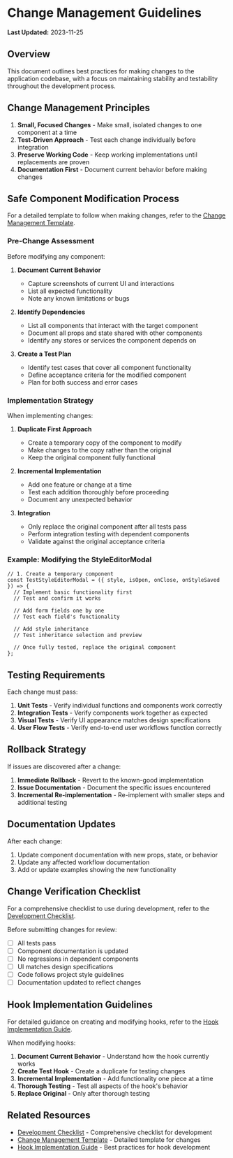 
# Change Management Guidelines

**Last Updated:** 2023-11-25

## Overview

This document outlines best practices for making changes to the application codebase, with a focus on maintaining stability and testability throughout the development process.

## Change Management Principles

1. **Small, Focused Changes** - Make small, isolated changes to one component at a time
2. **Test-Driven Approach** - Test each change individually before integration
3. **Preserve Working Code** - Keep working implementations until replacements are proven
4. **Documentation First** - Document current behavior before making changes

## Safe Component Modification Process

For a detailed template to follow when making changes, refer to the [Change Management Template](./CHANGE_MANAGEMENT_TEMPLATE.md).

### Pre-Change Assessment

Before modifying any component:

1. **Document Current Behavior**
   - Capture screenshots of current UI and interactions
   - List all expected functionality
   - Note any known limitations or bugs

2. **Identify Dependencies**
   - List all components that interact with the target component
   - Document all props and state shared with other components
   - Identify any stores or services the component depends on

3. **Create a Test Plan**
   - Identify test cases that cover all component functionality
   - Define acceptance criteria for the modified component
   - Plan for both success and error cases

### Implementation Strategy

When implementing changes:

1. **Duplicate First Approach**
   - Create a temporary copy of the component to modify
   - Make changes to the copy rather than the original
   - Keep the original component fully functional

2. **Incremental Implementation**
   - Add one feature or change at a time
   - Test each addition thoroughly before proceeding
   - Document any unexpected behavior

3. **Integration**
   - Only replace the original component after all tests pass
   - Perform integration testing with dependent components
   - Validate against the original acceptance criteria

### Example: Modifying the StyleEditorModal

```tsx
// 1. Create a temporary component
const TestStyleEditorModal = ({ style, isOpen, onClose, onStyleSaved }) => {
  // Implement basic functionality first
  // Test and confirm it works
  
  // Add form fields one by one
  // Test each field's functionality
  
  // Add style inheritance
  // Test inheritance selection and preview
  
  // Once fully tested, replace the original component
};
```

## Testing Requirements

Each change must pass:

1. **Unit Tests** - Verify individual functions and components work correctly
2. **Integration Tests** - Verify components work together as expected
3. **Visual Tests** - Verify UI appearance matches design specifications
4. **User Flow Tests** - Verify end-to-end user workflows function correctly

## Rollback Strategy

If issues are discovered after a change:

1. **Immediate Rollback** - Revert to the known-good implementation
2. **Issue Documentation** - Document the specific issues encountered
3. **Incremental Re-implementation** - Re-implement with smaller steps and additional testing

## Documentation Updates

After each change:

1. Update component documentation with new props, state, or behavior
2. Update any affected workflow documentation
3. Add or update examples showing the new functionality

## Change Verification Checklist

For a comprehensive checklist to use during development, refer to the [Development Checklist](./CHECKLIST.md).

Before submitting changes for review:

- [ ] All tests pass
- [ ] Component documentation is updated
- [ ] No regressions in dependent components
- [ ] UI matches design specifications
- [ ] Code follows project style guidelines
- [ ] Documentation updated to reflect changes

## Hook Implementation Guidelines

For detailed guidance on creating and modifying hooks, refer to the [Hook Implementation Guide](./HOOK_IMPLEMENTATION_GUIDE.md).

When modifying hooks:

1. **Document Current Behavior** - Understand how the hook currently works
2. **Create Test Hook** - Create a duplicate for testing changes
3. **Incremental Implementation** - Add functionality one piece at a time
4. **Thorough Testing** - Test all aspects of the hook's behavior
5. **Replace Original** - Only after thorough testing

## Related Resources

- [Development Checklist](./CHECKLIST.md) - Comprehensive checklist for development
- [Change Management Template](./CHANGE_MANAGEMENT_TEMPLATE.md) - Detailed template for changes
- [Hook Implementation Guide](./HOOK_IMPLEMENTATION_GUIDE.md) - Best practices for hook development
